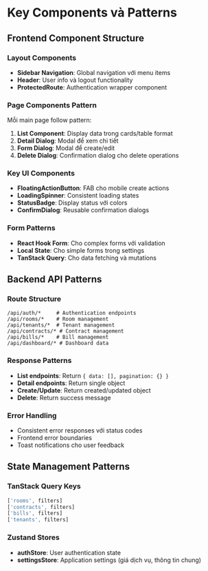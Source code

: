 # Key Components và Patterns

## Frontend Component Structure

### Layout Components
- **Sidebar Navigation**: Global navigation với menu items
- **Header**: User info và logout functionality
- **ProtectedRoute**: Authentication wrapper component

### Page Components Pattern
Mỗi main page follow pattern:
1. **List Component**: Display data trong cards/table format
2. **Detail Dialog**: Modal để xem chi tiết
3. **Form Dialog**: Modal để create/edit
4. **Delete Dialog**: Confirmation dialog cho delete operations

### Key UI Components
- **FloatingActionButton**: FAB cho mobile create actions
- **LoadingSpinner**: Consistent loading states
- **StatusBadge**: Display status với colors
- **ConfirmDialog**: Reusable confirmation dialogs

### Form Patterns
- **React Hook Form**: Cho complex forms với validation
- **Local State**: Cho simple forms trong settings
- **TanStack Query**: Cho data fetching và mutations

## Backend API Patterns

### Route Structure
```
/api/auth/*     # Authentication endpoints
/api/rooms/*    # Room management
/api/tenants/*  # Tenant management  
/api/contracts/* # Contract management
/api/bills/*    # Bill management
/api/dashboard/* # Dashboard data
```

### Response Patterns
- **List endpoints**: Return `{ data: [], pagination: {} }`
- **Detail endpoints**: Return single object
- **Create/Update**: Return created/updated object
- **Delete**: Return success message

### Error Handling
- Consistent error responses với status codes
- Frontend error boundaries
- Toast notifications cho user feedback

## State Management Patterns

### TanStack Query Keys
```typescript
['rooms', filters]
['contracts', filters]  
['bills', filters]
['tenants', filters]
```

### Zustand Stores
- **authStore**: User authentication state
- **settingsStore**: Application settings (giá dịch vụ, thông tin chung)